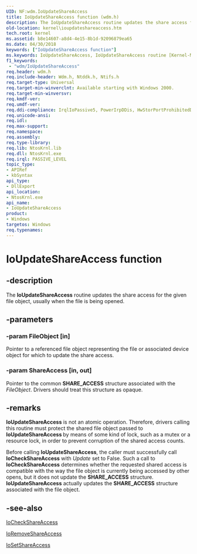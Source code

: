 ```yaml
---
UID: NF:wdm.IoUpdateShareAccess
title: IoUpdateShareAccess function (wdm.h)
description: The IoUpdateShareAccess routine updates the share access for the given file object, usually when the file is being opened.
old-location: kernel\ioupdateshareaccess.htm
tech.root: kernel
ms.assetid: b8e14607-a8d4-4e15-8b1d-92096879ea65
ms.date: 04/30/2018
keywords: ["IoUpdateShareAccess function"]
ms.keywords: IoUpdateShareAccess, IoUpdateShareAccess routine [Kernel-Mode Driver Architecture], k104_24b78a73-20f1-4d8b-be0e-67964e8dbc31.xml, kernel.ioupdateshareaccess, wdm/IoUpdateShareAccess
f1_keywords:
 - "wdm/IoUpdateShareAccess"
req.header: wdm.h
req.include-header: Wdm.h, Ntddk.h, Ntifs.h
req.target-type: Universal
req.target-min-winverclnt: Available starting with Windows 2000.
req.target-min-winversvr: 
req.kmdf-ver: 
req.umdf-ver: 
req.ddi-compliance: IrqlIoPassive5, PowerIrpDDis, HwStorPortProhibitedDDIs
req.unicode-ansi: 
req.idl: 
req.max-support: 
req.namespace: 
req.assembly: 
req.type-library: 
req.lib: NtosKrnl.lib
req.dll: NtosKrnl.exe
req.irql: PASSIVE_LEVEL
topic_type:
- APIRef
- kbSyntax
api_type:
- DllExport
api_location:
- NtosKrnl.exe
api_name:
- IoUpdateShareAccess
product:
- Windows
targetos: Windows
req.typenames: 
---
```


# IoUpdateShareAccess function


## -description


The <b>IoUpdateShareAccess</b> routine updates the share access for the given file object, usually when the file is being opened.


## -parameters




### -param FileObject [in]

Pointer to a referenced file object representing the file or associated device object for which to update the share access.


### -param ShareAccess [in, out]

Pointer to the common <b>SHARE_ACCESS</b> structure associated with the <i>FileObject</i>. Drivers should treat this structure as opaque.


## -remarks



<b>IoUpdateShareAccess</b> is not an atomic operation. Therefore, drivers calling this routine must protect the shared file object passed to <b>IoUpdateShareAccess </b>by means of some kind of lock, such as a mutex or a resource lock, in order to prevent corruption of the shared access counts.

Before calling <b>IoUpdateShareAccess</b>, the caller must successfully call <b>IoCheckShareAccess</b> with <i>Update</i> set to False. Such a call to <b>IoCheckShareAccess</b> determines whether the requested shared access is compatible with the way the file object is currently being accessed by other opens, but it does not update the <b>SHARE_ACCESS</b> structure. <b>IoUpdateShareAccess</b> actually updates the <b>SHARE_ACCESS</b> structure associated with the file object. 




## -see-also




<a href="https://docs.microsoft.com/windows-hardware/drivers/ddi/wdm/nf-wdm-iocheckshareaccess">IoCheckShareAccess</a>



<a href="https://docs.microsoft.com/windows-hardware/drivers/ddi/wdm/nf-wdm-ioremoveshareaccess">IoRemoveShareAccess</a>



<a href="https://docs.microsoft.com/windows-hardware/drivers/ddi/wdm/nf-wdm-iosetshareaccess">IoSetShareAccess</a>
 

 

